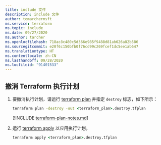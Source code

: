 ```yaml
---
title: include 文件
description: include 文件
author: tomarchermsft
ms.service: terraform
ms.topic: include
ms.date: 09/27/2020
ms.author: tarcher
ms.openlocfilehash: 718ac8c480c5d366e985f9488d81ab626a82b586
ms.sourcegitcommit: e20f6c150bfb0f76cd99c269fcef1dc5ee1ab647
ms.translationtype: HT
ms.contentlocale: zh-CN
ms.lasthandoff: 09/28/2020
ms.locfileid: "91401533"
---
```

## <a name="reverse-a-terraform-execution-plan"></a>撤消 Terraform 执行计划

1. 要撤消执行计划，请运行 [terraform plan](https://www.terraform.io/docs/commands/plan.html) 并指定 `destroy` 标志，如下所示：

    ```cmd
    terraform plan -destroy -out <terraform_plan>.destroy.tfplan
    ```

    [!INCLUDE [terraform-plan-notes.md](terraform-plan-notes.md)]

1. 运行 [terraform apply](https://www.terraform.io/docs/commands/apply.html) 以应用执行计划。

    ```cmd
    terraform apply <terraform_plan>.destroy.tfplan
    ```

